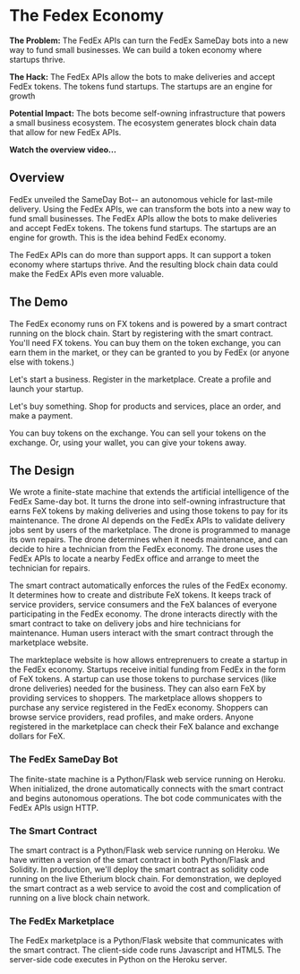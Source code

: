 # The Fedex Economy
**The Problem:** The FedEx APIs can turn the FedEx SameDay bots into a new way to fund small businesses. We can build a token economy where startups thrive. 

**The Hack:** The FedEx APIs allow the bots to make deliveries and accept FedEx tokens. The tokens fund startups. The startups are an engine for growth

**Potential Impact:** The bots become self-owning infrastructure that powers a small business ecosystem. The ecosystem generates block chain data that allow for new FedEx APIs.

**Watch the overview video...**

## Overview
FedEx unveiled the SameDay Bot-- an autonomous vehicle for last-mile delivery. Using the FedEx APIs, we can transform the bots into a new way to fund small businesses. The FedEx APIs allow the bots to make deliveries and accept FedEx tokens. The tokens fund startups. The startups are an engine for growth. This is the idea behind FedEx economy. 

The FedEx APIs can do more than support apps. It can support a token economy where startups thrive.  And the resulting block chain data could make the FedEx APIs even more valuable.

## The Demo
The FedEx economy runs on FX tokens and is powered by a smart contract running on the block chain. Start by registering with the smart contract. You'll need FX tokens. You can buy them on the token exchange, you can earn them in the market, or they can be granted to you by FedEx (or anyone else with tokens.)

Let's start a business. Register in the marketplace. Create a profile and launch your startup. 

Let's buy something. Shop for products and services, place an order, and make a payment.

You can buy tokens on the exchange. You can sell your tokens on the exchange. Or, using your wallet, you can give your tokens away.

## The Design

We wrote a finite-state machine that extends the artificial intelligence of the FedEx Same-day bot. It turns the drone into self-owning infrastructure that earns FeX tokens by making deliveries and using those tokens to pay for its maintenance. The drone AI depends on the FedEx APIs to validate delivery jobs sent by users of the marketplace. The drone is programmed to manage its own repairs. The drone determines when it needs maintenance, and can decide to hire a technician from the FedEx economy.  The drone uses the FedEx APIs to locate a nearby FedEx office and arrange to meet the technician for repairs.

The smart contract automatically enforces the rules of the FedEx economy. It determines how to create and distribute FeX tokens. It keeps track of service providers, service consumers and the FeX balances of everyone participating in the FedEx economy. The drone interacts directly with the smart contract to take on delivery jobs and hire technicians for maintenance. Human users interact with the smart contract through the marketplace website.

The markteplace website is how allows entreprenuers to create a startup in the FedEx economy. Startups receive initial funding from FedEx in the form of FeX tokens. A startup can use those tokens to purchase services (like drone deliveries) needed for the business. They can also earn FeX by providing services to shoppers. The marketplace allows shoppers to purchase any service registered in the FedEx economy. Shoppers can browse service providers, read profiles, and make orders. Anyone registered in the marketplace can check their FeX balance and exchange dollars for FeX.

### The FedEx SameDay Bot

The finite-state machine is a Python/Flask web service running on Heroku. When initialized, the drone automatically connects with the smart contract and begins autonomous operations. The bot code communicates with the FedEx APIs usign HTTP.

### The Smart Contract

The smart contract is a Python/Flask web service running on Heroku. We have written a version of the smart contract in both Python/Flask and Solidity. In production, we'll deploy the smart contract as solidity code running on the live Etherium block chain. For demonstration, we deployed the smart contract as a web service to avoid the cost and complication of running on a live block chain network.

### The FedEx Marketplace

The FedEx marketplace is a Python/Flask website that communicates with the smart contract. The client-side code runs Javascript and HTML5. The server-side code executes in Python on the Heroku server.
